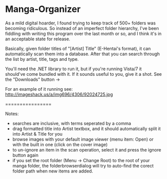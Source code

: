 Manga-Organizer
===============

As a mild digital hoarder, I found trying to keep track of 500+ folders was becoming ridiculous. So instead of an imperfect folder hierarchy, I've been fiddling with writing this program over the last month or so, and I think it's in an acceptable state for release. 

Basically, given folder titles of "[Artist] Title" (E-Hentai's format), it can automatically scan them into a database. After that you can search through the list by artist, title, tags and type. 

You'll need the .NET library to run it, but if you're running Vista/7 it should've come bundled with it. If it sounds useful to you, give it a shot. See the "Downloads" button ->

For an example of it running see:
http://imageshack.us/a/img696/4306/92024725.jpg


================


Notes:
- searches are inclusive, with terms seperated by a comma
- drag formatted title into Artist textbox, and it should automatically split it into Artist & Title for you
- browse images with your default image viewer (menu item: Open) or with the built in one (click on the cover image)
- to un-ignore an item in the scan operation, select it and press the ignore button again
- if you set the root folder (Menu -> Change Root) to the root of your manga folder, the folderbrowserdialog will try to auto-find the corect folder path when new items are added.